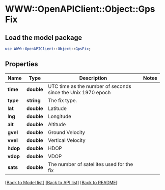 # WWW::OpenAPIClient::Object::GpsFix

## Load the model package
```perl
use WWW::OpenAPIClient::Object::GpsFix;
```

## Properties
Name | Type | Description | Notes
------------ | ------------- | ------------- | -------------
**time** | **double** | UTC time as the number of seconds since the Unix 1970 epoch | 
**type** | **string** | The fix type. | 
**lat** | **double** | Latitude | 
**lng** | **double** | Longitude | 
**alt** | **double** | Altitude | 
**gvel** | **double** | Ground Velocity | 
**vvel** | **double** | Vertical Velocity | 
**hdop** | **double** | HDOP | 
**vdop** | **double** | VDOP | 
**sats** | **double** | The number of satellites used for the fix | 

[[Back to Model list]](../README.md#documentation-for-models) [[Back to API list]](../README.md#documentation-for-api-endpoints) [[Back to README]](../README.md)


